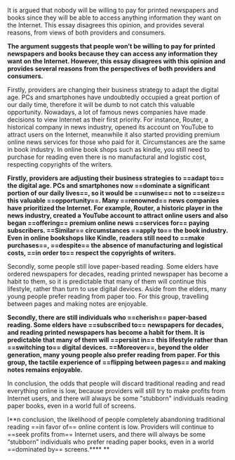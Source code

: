  It is argued that nobody will be willing to pay for printed newspapers and books since they will be able to access anything information they want on the Internet. This essay disagrees this opinion, and provides several reasons, from views of both providers and consumers.

**The argument suggests that people won’t be willing to pay for printed newspapers and books because they can access any information they want on the Internet. However, this essay disagrees with this opinion and provides several reasons from the perspectives of both providers and consumers.**

Firstly, providers are changing their business strategy to adapt the digital age. PCs and smartphones have undoubtedly occupied a great portion of our daily time, therefore it will be dumb to not catch this valuable opportunity. Nowadays, a lot of famous news companies have made decisions to view Internet as their first priority. For instance, Router, a historical company in news industry, opened its account on YouTube to attract users on the Internet, meanwhile it also started providing premium online news services for those who paid for it. Circumstances are the same in book industry. In online book shops such as kindle, you still need to purchase for reading even there is no manufactural and logistic cost, respecting copyrights of the writers.

**Firstly, providers are adjusting their business strategies to ==adapt to== the digital age. PCs and smartphones now ==dominate a significant portion of our daily lives==, so it would be ==unwise== not to ==seize== this valuable ==opportunity==. Many ==renowned== news companies have prioritized the Internet. For example, Router, a historic player in the news industry, created a YouTube account to attract online users and also began ==offering== premium online news ==services for== paying subscribers. ==Similar== circumstances ==apply to== the book industry. Even in online bookshops like Kindle, readers still need to ==make purchases==, ==despite== the absence of manufacturing and logistical costs, ==in order to== respect the copyrights of writers.**

Secondly, some people still love paper-based reading. Some elders have ordered newspapers for decades, reading printed newspaper has become a habit to them, so it is predictable that many of them will continue this lifestyle, rather than turn to use digital devices. Aside from the elders, many young people prefer reading from paper too. For this group, travelling between pages and making notes are enjoyable.

**Secondly, there are still individuals who ==cherish== paper-based reading. Some elders have ==subscribed to== newspapers for decades, and reading printed newspapers has become a habit for them. It is predictable that many of them will ==persist in== this lifestyle rather than ==switching to== digital devices. ==Moreover==, beyond the older generation, many young people also prefer reading from paper. For this group, the tactile experience of ==flipping between pages== and making notes remains enjoyable.**

In conclusion, the odds that people will discard traditional reading and read everything online is low, because providers will still try to make profits from Internet users, and there will always be some "stubborn" individuals reading paper books, even in a world full of screens.

I**n conclusion, the likelihood of people completely abandoning traditional reading ==in favor of== online content is low. Providers will continue to ==seek profits from== Internet users, and there will always be some “stubborn” individuals who prefer reading paper books, even in a world ==dominated by== screens.****
**

